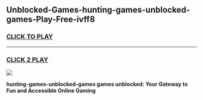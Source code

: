 
## Unblocked-Games-hunting-games-unblocked-games-Play-Free-ivff8
<h3>
<a href="https://premium76.site?title=hunting-games-unblocked-games&ref=10A">CLICK TO PLAY</a></h3>
<hr>

<h3>
<a href="https://premium76.site?title=hunting-games-unblocked-games&ref=10A">CLICK 2 PLAY</a>
  
</h3>

<a href="https://premium76.site?title=hunting-games-unblocked-games&ref=10A"><img src="https://clearcache.store/games.png"></a>


**hunting-games-unblocked-games games unblocked: Your Gateway to Fun and Accessible Online Gaming**
